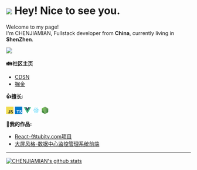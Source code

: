 <h1><img src="https://emojis.slackmojis.com/emojis/images/1531849430/4246/blob-sunglasses.gif?1531849430" width="30"/> Hey! Nice to see you.</h1>

<p>Welcome to my page! </br> I'm CHENJIAMIAN, Fullstack developer from <b>China</b>, currently living in  <b>ShenZhen</b>. </p>

![](https://visitor-badge.glitch.me/badge?page_id=CHENJIAMIAN.CHENJIAMIAN)


**👪社区主页**  

- [CDSN](https://blog.csdn.net/a571574085)
- [掘金](https://juejin.cn/user/1081575171693799)

**👍擅长:**  

<code><img height="20" src="https://raw.githubusercontent.com/github/explore/80688e429a7d4ef2fca1e82350fe8e3517d3494d/topics/javascript/javascript.png"></code>
<code><img height="20" src="https://raw.githubusercontent.com/github/explore/80688e429a7d4ef2fca1e82350fe8e3517d3494d/topics/typescript/typescript.png"></code>
<code><img height="20" src="https://raw.githubusercontent.com/github/explore/80688e429a7d4ef2fca1e82350fe8e3517d3494d/topics/vue/vue.png"></code>
<code><img height="20" src="https://raw.githubusercontent.com/github/explore/80688e429a7d4ef2fca1e82350fe8e3517d3494d/topics/react/react.png"></code>
<code><img height="20" src="https://raw.githubusercontent.com/github/explore/80688e429a7d4ef2fca1e82350fe8e3517d3494d/topics/nodejs/nodejs.png"></code>

**🏬我的作品:**  
- [React-仿tubitv.com项目](https://chenjiamian.github.io/react-tubi-tv-main/)
- [大屏风格-数据中心监控管理系统前端](https://chenjiamian.github.io/TH-IDC/)



---

[![CHENJIAMIAN's github stats](https://github-readme-stats.vercel.app/api?username=CHENJIAMIAN)](https://github.com/anuraghazra/github-readme-stats)

<!-- <img height="150" src="https://pandafe.gitee.io/clock/img/wechat1.jpg" /> -->
<!--
**CHENJIAMIAN/CHENJIAMIAN** is a ✨ _special_ ✨ repository because its `README.md` (this file) appears on your GitHub profile.

Here are some ideas to get you started:

- 🔭 I’m currently working on ...
- 🌱 I’m currently learning ...
- 👯 I’m looking to collaborate on ...
- 🤔 I’m looking for help with ...
- 💬 Ask me about ...
- 📫 How to reach me: ...
- 😄 Pronouns: ...
- ⚡ Fun fact: ...
-->
